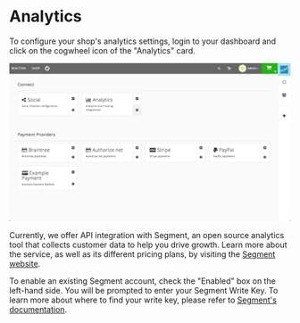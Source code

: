 # Analytics

To configure your shop's analytics settings, login to your dashboard and click on the cogwheel icon of the "Analytics" card.

![](/assets/admin-dashboard-analytics.png "Reaction Commerce Dashboard")

Currently, we offer API integration with Segment, an open source analytics tool that collects customer data to help you drive growth. Learn more about the service, as well as its different pricing plans, by visiting the [Segment website](https://segment.com).

To enable an existing Segment account, check the "Enabled" box on the left-hand side. You will be prompted to enter your Segment Write Key. To learn more about where to find your write key, please refer to [Segment's documentation](https://segment.com/docs/faqs/getting-started/how-to-find-writekey/).
